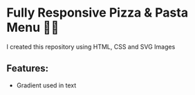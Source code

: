 # Fully Responsive Pizza & Pasta Menu 🍕🍝

I created this repository using HTML, CSS and SVG Images

## Features:
- Gradient used in <span> text  
